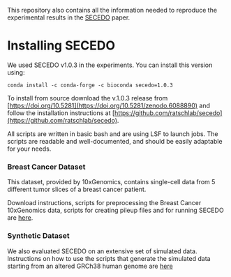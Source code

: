 This repository also contains all the information needed to reproduce the experimental results in the [SECEDO](https://www.biorxiv.org/content/10.1101/2021.11.08.467510v3) paper.
# Installing SECEDO
We used SECEDO v1.0.3 in the experiments. You can install this version using:
````console
conda install -c conda-forge -c bioconda secedo=1.0.3
````
To install from source download the v.1.0.3 release from [https://doi.org/10.5281](https://doi.org/10.5281/zenodo.6088890) 
and follow the installation instructions at [https://github.com/ratschlab/secedo](https://github.com/ratschlab/secedo).


All scripts are written in basic bash and are using LSF to launch jobs. The scripts are readable and well-documented,
and should be easily adaptable for your needs.


### Breast Cancer Dataset
  This dataset, provided by 10xGenomics, contains single-cell data from 5 different tumor slices of a breast cancer patient.

  Download instructions, scripts for preprocessing the Breast Cancer 10xGenomics data, scripts for creating pileup 
  files and for running SECEDO are [here](https://github.com/ratschlab/secedo-experiments/tree/main/breast_cancer).

### Synthetic Dataset
  We also evaluated SECEDO on an extensive set of simulated data. Instructions on how to use the scripts that generate the simulated data starting from an altered GRCh38 human genome are [here](https://github.com/ratschlab/secedo-experiments/tree/main/varsim)


